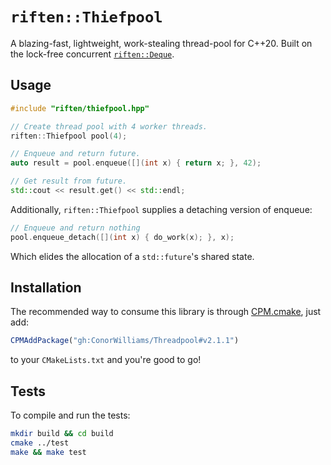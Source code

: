# `riften::Thiefpool`

A blazing-fast, lightweight, work-stealing thread-pool for C++20. Built on the lock-free concurrent [`riften::Deque`](https://github.com/ConorWilliams/ConcurrentDeque).

## Usage

```C++
#include "riften/thiefpool.hpp"

// Create thread pool with 4 worker threads.
riften::Thiefpool pool(4);

// Enqueue and return future.
auto result = pool.enqueue([](int x) { return x; }, 42);

// Get result from future.
std::cout << result.get() << std::endl;
```

Additionally, `riften::Thiefpool` supplies a detaching version of enqueue:

```C++
// Enqueue and return nothing
pool.enqueue_detach([](int x) { do_work(x); }, x);
```
Which elides the allocation of a `std::future`'s shared state.

## Installation

The recommended way to consume this library is through [CPM.cmake](https://github.com/cpm-cmake/CPM.cmake), just add:

```CMake
CPMAddPackage("gh:ConorWilliams/Threadpool#v2.1.1")
```
to your `CMakeLists.txt` and you're good to go!

## Tests

To compile and run the tests:
```zsh
mkdir build && cd build
cmake ../test
make && make test
```
